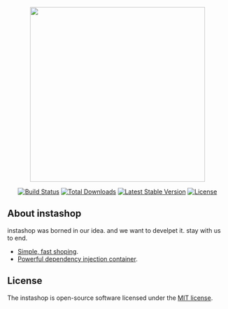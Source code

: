 <p align="center"><img src="https://zetacurves.gr/instashop/instashop.png" width="400"></p>

<p align="center">
<a href="https://travis-ci.org/laravel/framework"><img src="https://travis-ci.org/laravel/framework.svg" alt="Build Status"></a>
<a href="https://packagist.org/packages/laravel/framework"><img src="https://poser.pugx.org/laravel/framework/d/total.svg" alt="Total Downloads"></a>
<a href="https://packagist.org/packages/laravel/framework"><img src="https://poser.pugx.org/laravel/framework/v/stable.svg" alt="Latest Stable Version"></a>
<a href="https://packagist.org/packages/laravel/framework"><img src="https://poser.pugx.org/laravel/framework/license.svg" alt="License"></a>
</p>

## About instashop

instashop was borned in our idea. and we want to develpet it.
stay with us to end.

- [Simple, fast shoping]().
- [Powerful dependency injection container]().


## License

The instashop is open-source software licensed under the [MIT license](https://opensource.org/licenses/MIT).
